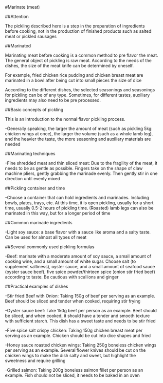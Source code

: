 #Marinate (meat)

##Attention

The pickling described here is a step in the preparation of ingredients before cooking, not in the production of finished products such as salted meat or pickled sausages

##Marinated

Marinating meat before cooking is a common method to pre flavor the meat. The general object of pickling is raw meat. According to the needs of the dishes, the size of the meat knife can be determined by oneself.

For example, fried chicken rice pudding and chicken breast meat are marinated in a bowl after being cut into small pieces the size of dice

According to the different dishes, the selected seasonings and seasonings for pickling can be of any type. Sometimes, for different tastes, auxiliary ingredients may also need to be pre processed.

##Basic concepts of pickling

This is an introduction to the normal flavor pickling process.

-Generally speaking, the larger the amount of meat (such as pickling 5kg chicken wings at once), the larger the volume (such as a whole lamb leg), and the heavier the taste, the more seasoning and auxiliary materials are needed

##Marinating techniques

-Fine shredded meat and thin sliced meat: Due to the fragility of the meat, it needs to be as gentle as possible. Fingers take on the shape of claw machine pliers, gently grabbing the marinade evenly. Then gently stir in one direction until evenly mixed

##Pickling container and time

-Choose a container that can hold ingredients and marinades. Including bowls, plates, trays, etc. At this time, it is open pickling, usually for a short time, usually 0.5-2 hours of pickling time. (Roasted) lamb legs can also be marinated in this way, but for a longer period of time

##Common marinade ingredients

-Light soy sauce: a base flavor with a sauce like aroma and a salty taste. Can be used for almost all types of meat

##Several commonly used pickling formulas

-Beef: marinate with a moderate amount of soy sauce, a small amount of cooking wine, and a small amount of white sugar. Choose salt (to supplement saltiness), oyster sauce, and a small amount of seafood sauce (oyster sauce beef), five spice powder/thirteen spice (onion stir fried beef) according to taste. Be cautious with scallions and ginger

##Practical examples of dishes

-Stir fried Beef with Onion: Taking 150g of beef per serving as an example. Beef should be sliced and tender when cooked, requiring stir frying

-Oyster sauce beef: Take 150g beef per person as an example. Beef should be sliced, and when cooked, it should have a tender and smooth texture with sufficient starch. This dish has a sweet taste and needs to be stir fried

-Five spice salt crispy chicken: Taking 150g chicken breast meat per serving as an example. Chicken should be cut into dice shapes and fried

-Honey sauce roasted chicken wings: Taking 250g boneless chicken wings per serving as an example. Several flower knives should be cut on the chicken wings to make the dish salty and sweet, but highlight the sweetness and require grilling

-Grilled salmon: Taking 200g boneless salmon fillet per person as an example. Fish should not be sliced, it needs to be baked in an oven